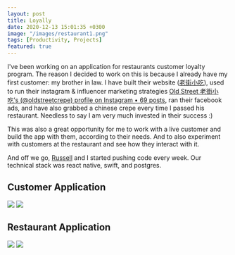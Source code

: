 ```yaml
---
layout: post
title: Loyally
date: 2020-12-13 15:01:35 +0300
image: "/images/restaurant1.png"
tags: [Productivity, Projects]
featured: true
---
```


I've been working on an application for restaurants customer loyalty program. The reason I decided to work on this is because I already have my first customer: my brother in law. I have built their website ([老街小吃](http://oldstreetrestaurant.com/)), used to run their instagram & influencer marketing strategies [Old Street 老街小吃’s (@oldstreetcrepe) profile on Instagram • 69 posts](https://www.instagram.com/oldstreetcrepe/), ran their facebook ads, and have also grabbed a chinese crepe every time I passed his restaurant. Needless to say I am very much invested in their success :)

This was also a great opportunity for me to work with a live customer and build the app with them, according to their needs. And to also experiment with customers at the restaurant and see how they interact with it.

And off we go, [Russell](https://rwblickhan.org/about/) and I started pushing code every week. Our technical stack was react native, swift, and postgres.

## Customer Application

<img src="/images/intro.png">

<img src="/images/user.png">

## Restaurant Application

<img src="/images/restaurant.png">

<img src="/images/restaurant1.png">
